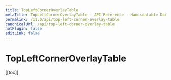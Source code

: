 ```yaml
---
title: TopLeftCornerOverlayTable
metaTitle: TopLeftCornerOverlayTable - API Reference - Handsontable Documentation
permalink: /11.0/api/top-left-corner-overlay-table
canonicalUrl: /api/top-left-corner-overlay-table
hotPlugin: false
editLink: false
---
```


# TopLeftCornerOverlayTable

[[toc]]

